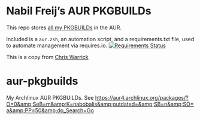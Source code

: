 Nabil Freij’s AUR PKGBUILDs
=============================

This repo stores [all my PKGBUILDs](https://aur.archlinux.org/packages/?SeB=m&K=nabobalis) in the AUR.  

Included is a `aur.zsh`, an automation script, and a requirements.txt file, used to automate management via requires.io. [![Requirements Status](https://requires.io/github/Kwpolska/aur-pkgbuilds/requirements.svg?branch=master)](https://requires.io/github/Kwpolska/aur-pkgbuilds/requirements/?branch=master)

This is a copy from [Chris Warrick](https://github.com/Kwpolska/aur-pkgbuilds)

# aur-pkgbuilds
My Archlinux AUR PKGBUILDs. See https://aur4.archlinux.org/packages/?O=0&amp;SeB=m&amp;K=nabobalis&amp;outdated=&amp;SB=n&amp;SO=a&amp;PP=50&amp;do_Search=Go
